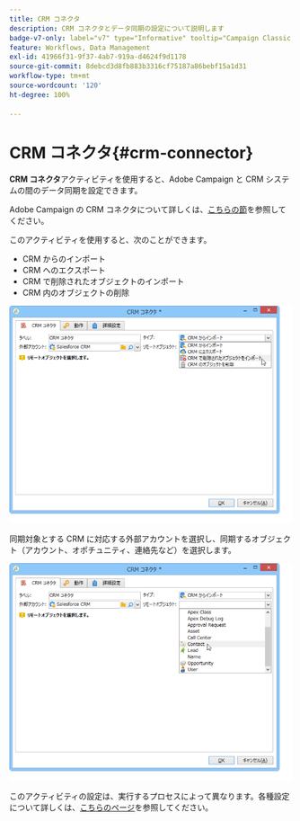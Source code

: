 ```yaml
---
title: CRM コネクタ
description: CRM コネクタとデータ同期の設定について説明します
badge-v7-only: label="v7" type="Informative" tooltip="Campaign Classic v7 にのみ適用されます"
feature: Workflows, Data Management
exl-id: 41966f31-9f37-4ab7-919a-d4624f9d1178
source-git-commit: 8debcd3d8fb883b3316cf75187a86bebf15a1d31
workflow-type: tm+mt
source-wordcount: '120'
ht-degree: 100%

---
```


# CRM コネクタ{#crm-connector}



**CRM コネクタ**&#x200B;アクティビティを使用すると、Adobe Campaign と CRM システムの間のデータ同期を設定できます。

Adobe Campaign の CRM コネクタについて詳しくは、[こちらの節](../../platform/using/crm-connectors.md)を参照してください。

このアクティビティを使用すると、次のことができます。

* CRM からのインポート
* CRM へのエクスポート
* CRM で削除されたオブジェクトのインポート
* CRM 内のオブジェクトの削除

![](assets/crm_task_select_op.png)

同期対象とする CRM に対応する外部アカウントを選択し、同期するオブジェクト（アカウント、オポチュニティ、連絡先など）を選択します。

![](assets/crm_task_select_obj.png)

このアクティビティの設定は、実行するプロセスによって異なります。各種設定について詳しくは、[こちらのページ](../../platform/using/crm-data-sync.md)を参照してください。
